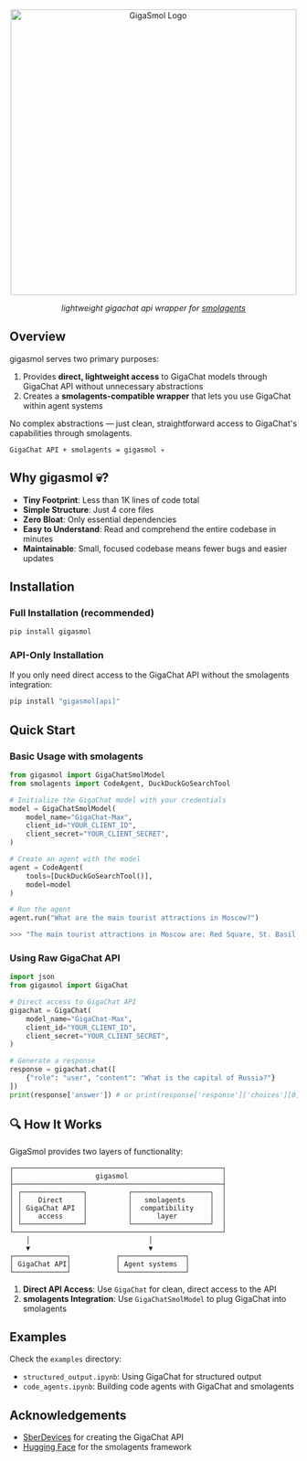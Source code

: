 <div align="center">
  
<!-- [![License: Apache 2.0](https://img.shields.io/badge/License-Apache_2.0-blue.svg)](https://opensource.org/licenses/Apache-2.0)
[![Python 3.10+](https://img.shields.io/badge/python-3.10+-blue.svg)](https://www.python.org/downloads/)
[![HuggingFace](https://img.shields.io/badge/🤗-smolagents-orange.svg)](https://github.com/huggingface/smolagents)
[![GigaChat](https://img.shields.io/badge/GigaChat-API-green.svg)](https://gigachat.ru/) -->

</div>

<div align="center">
  <img src="./assets/logo.png" alt="GigaSmol Logo" width="500"/>
  <p><i>lightweight gigachat api wrapper for <a href="https://github.com/huggingface/smolagents">smolagents</a></i></p>
</div>

## Overview

gigasmol serves two primary purposes:

1. Provides **direct, lightweight access** to GigaChat models through GigaChat API without unnecessary abstractions
2. Creates a **smolagents-compatible wrapper** that lets you use GigaChat within agent systems

No complex abstractions — just clean, straightforward access to GigaChat's capabilities through smolagents.

```
GigaChat API + smolagents = gigasmol 💀
```

## Why gigasmol 💀?

- **Tiny Footprint**: Less than 1K lines of code total
- **Simple Structure**: Just 4 core files
- **Zero Bloat**: Only essential dependencies
- **Easy to Understand**: Read and comprehend the entire codebase in minutes
- **Maintainable**: Small, focused codebase means fewer bugs and easier updates

## Installation
### Full Installation (recommended)
```bash
pip install gigasmol
```

### API-Only Installation
If you only need direct access to the GigaChat API without the smolagents integration:
```bash
pip install "gigasmol[api]"
```

## Quick Start
### Basic Usage with smolagents

```python
from gigasmol import GigaChatSmolModel
from smolagents import CodeAgent, DuckDuckGoSearchTool

# Initialize the GigaChat model with your credentials
model = GigaChatSmolModel(
    model_name="GigaChat-Max",  
    client_id="YOUR_CLIENT_ID",
    client_secret="YOUR_CLIENT_SECRET",
)

# Create an agent with the model
agent = CodeAgent(
    tools=[DuckDuckGoSearchTool()],
    model=model
)

# Run the agent
agent.run("What are the main tourist attractions in Moscow?")
```
```python
>>> "The main tourist attractions in Moscow are: Red Square, St. Basil's Cathedral, Kremlin, Bolshoi Theatre, Gorky Park, Tretyakov Gallery, Novodevichy Convent, and Moscow Metro."
```

### Using Raw GigaChat API

```python
import json
from gigasmol import GigaChat

# Direct access to GigaChat API
gigachat = GigaChat(
    model_name="GigaChat-Max",
    client_id="YOUR_CLIENT_ID",
    client_secret="YOUR_CLIENT_SECRET",
)

# Generate a response
response = gigachat.chat([
    {"role": "user", "content": "What is the capital of Russia?"}
])
print(response['answer']) # or print(response['response']['choices'][0]['message']['content'])
```

## 🔍 How It Works

GigaSmol provides two layers of functionality:

```
┌───────────────────────────────────────────────────┐
│                    gigasmol                       │
├───────────────────────────────────────────────────┤
│ ┌───────────────┐          ┌───────────────────┐  │
│ │    Direct     │          │   smolagents      │  │
│ │ GigaChat API  │          │  compatibility    │  │
│ │    access     │          │      layer        │  │
│ └───────────────┘          └───────────────────┘  │
└───────────────────────────────────────────────────┘
    │                             │
    ▼                             ▼
┌─────────────┐           ┌────────────────┐
│ GigaChat API│           │ Agent systems  │
└─────────────┘           └────────────────┘
```

1. **Direct API Access**: Use `GigaChat` for clean, direct access to the API
2. **smolagents Integration**: Use `GigaChatSmolModel` to plug GigaChat into smolagents


## Examples

Check the `examples` directory:
- `structured_output.ipynb`: Using GigaChat for structured output
- `code_agents.ipynb`: Building code agents with GigaChat and smolagents

## Acknowledgements

- [SberDevices](https://gigachat.ru/) for creating the GigaChat API
- [Hugging Face](https://huggingface.co/) for the smolagents framework
